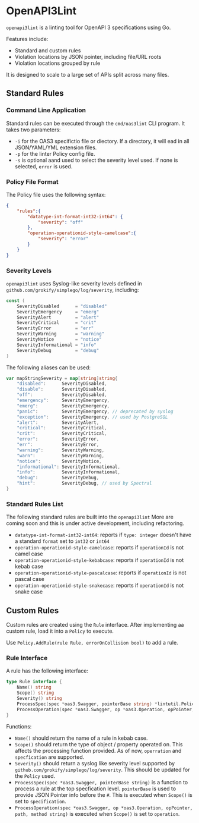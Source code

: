 # OpenAPI3Lint

`openapi3lint` is a linting tool for OpenAPI 3 specifications using Go.

Features include:

* Standard and custom rules
* Violation locations by JSON pointer, including file/URL roots
* Violation locations grouped by rule

It is designed to scale to a large set of APIs split across many files.

## Standard Rules

### Command Line Application

Standard rules can be executed through the `cmd/oas3lint` CLI program. It takes two parameters:

* `-i` for the OAS3 specifictio file or diectory. If a directory, it will ead in all JSON/YAML/YML extension files.
* `-p` for the linter Policy config file.
* `-s` is optional aand used to select the severity level used. If none is selected, `error` is used.

### Policy File Format

The Policy file uses the following syntax:

```json
{
    "rules":{
        "datatype-int-format-int32-int64": {
            "severity": "off"
        },
        "operation-operationid-style-camelcase":{
            "severity": "error"
        }
    }
}
```

### Severity Levels

`openapi3lint` uses Syslog-like severity levels defined in `github.com/grokify/simplego/log/severity`, including:

```go
const (
	SeverityDisabled      = "disabled"
	SeverityEmergency     = "emerg"
	SeverityAlert         = "alert"
	SeverityCritical      = "crit"
	SeverityError         = "err"
	SeverityWarning       = "warning"
	SeverityNotice        = "notice"
	SeverityInformational = "info"
	SeverityDebug         = "debug"
)
```

The following aliases can be used:

```go
var mapStringSeverity = map[string]string{
	"disabled":      SeverityDisabled,
	"disable":       SeverityDisabled,
	"off":           SeverityDisabled,
	"emergency":     SeverityEmergency,
	"emerg":         SeverityEmergency,
	"panic":         SeverityEmergency, // deprecated by syslog
	"exception":     SeverityEmergency, // used by PostgreSQL
	"alert":         SeverityAlert,
	"critical":      SeverityCritical,
	"crit":          SeverityCritical,
	"error":         SeverityError,
	"err":           SeverityError,
	"warning":       SeverityWarning,
	"warn":          SeverityWarning,
	"notice":        SeverityNotice,
	"informational": SeverityInformational,
	"info":          SeverityInformational,
	"debug":         SeverityDebug,
	"hint":          SeverityDebug, // used by Spectral
}
```

### Standard Rules List

The following standard rules are built into the `openapi3lint` More are coming soon and this is under active development, including refactoring.

* `datatype-int-format-int32-int64`: reports if `type: integer` doesn't have a standard `format` set to `int32` or `int64`
* `operation-operationid-style-camelcase`: reports if `operationId` is not camel case
* `operation-operationid-style-kebabcase`: reports if `operationId` is not kebab case
* `operation-operationid-style-pascalcase`: reports if `operationId` is not pascal case
* `operation-operationid-style-snakecase`: reports if `operationId` is not snake case

## Custom Rules

Custom rules are created using the `Rule` interface. After implementing aa custom rule, load it into a `Policy` to execute.

Use `Policy.AddRule(rule Rule, errorOnCollision bool)` to add a rule.

### Rule Interface

A rule has the following interface:

```go
type Rule interface {
	Name() string
	Scope() string
	Severity() string
	ProcessSpec(spec *oas3.Swagger, pointerBase string) *lintutil.PolicyViolationsSets
	ProcessOperation(spec *oas3.Swagger, op *oas3.Operation, opPointer, path, method string) []lintutil.PolicyViolation
}
```

Functions:

* `Name()` should return the name of a rule in kebab case.
* `Scope()` should return the type of object / property operated on. This affects the processing function provided. As of now, `operration` and `specfication` are supported.
* `Severity()` should return a syslog like severity level supported by `github.com/grokify/simplego/log/severity`. This should be updated for the `Policy` used.
* `ProcessSpec(spec *oas3.Swagger, pointerBase string)` is a function to process a rule at the top specfication level. `pointerBase` is used to provide JSON Pointer info before the `#`. This is executed when `Scope()` is set to `specification`.
* `ProcessOperation(spec *oas3.Swagger, op *oas3.Operation, opPointer, path, method string)` is executed when `Scope()` is set to `operation`.